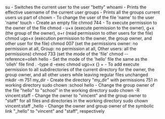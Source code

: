 su - Switches the current user to the user "betty"
whoami - Prints the effective username of the current user
groups - Prints all the groups current users us part of
chown - To change the user of the file 'name' to the user 'name' 
touch - Create an empty file
chmod 744 - To execute permission to the owner of the file
chmod - u+x (execute permission to the owner), g+x (the group of the owner), o+r (read permission to other users for the file)
chmod ugo+x (execution permission to the owner, the group owner, and other user for the file)
chmod 007 (set the permissions owner: no permission at all, Group: no permission at all, Other users: all the permissions)
chmod 733 (set the mode of the 'file' 
chmod --reference=olleh hello - Set the mode of the 'hello' file the same as the 'olleh' file
find . -type d -exec chmod ugo+x {} +  -  To add execute permission to all subdirectories of the current directory for the owner, the group owner, and all other users while leaving regular files unchanged
mkdir -m 751 my_dir   -  Create the directory "my_dir" with permissions 751 in working directory
sudo chown :school hello   -  Change the group owner of the file "hello" to "school" in the working directory
sudo chown -R vincent:staff  -  Change the owner to "vincent" and the group owner to "staff" for all files and directories in the working directory
sudo chown vincent:staff _hello   -  Change the owner and group owner of the symbolic link "_hello" to "vincent" and "staff", respectively
